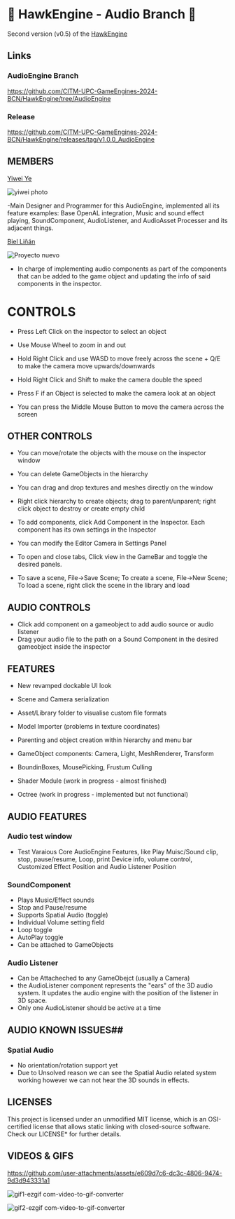 
# 🦅 HawkEngine - Audio Branch 🦅 #

Second version (v0.5) of the [HawkEngine](https://github.com/CITM-UPC/HawkEngine)

## Links ## 

### AudioEngine Branch ### 

https://github.com/CITM-UPC-GameEngines-2024-BCN/HawkEngine/tree/AudioEngine

### Release ###

https://github.com/CITM-UPC-GameEngines-2024-BCN/HawkEngine/releases/tag/v1.0.0_AudioEngine

## MEMBERS ##

[Yiwei Ye](https://github.com/Yeeway69)

![yiwei photo](https://github.com/user-attachments/assets/cb78a926-4833-4bdc-945c-2d891b20f55f)

-Main Designer and Programmer for this AudioEngine, implemented all its feature examples: Base OpenAL integration, Music and sound effect playing, SoundComponent, AudioListener, and AudioAsset Processer and its adjacent things.


[Biel Liñán](https://github.com/Drauguer)

![Proyecto nuevo](https://github.com/user-attachments/assets/e0bfeb15-2245-45f9-b512-d7f967429530)

- In charge of implementing audio components as part of the components that can be added to the game object and updating the info of said components in the inspector.


# CONTROLS #

- Press Left Click on the inspector to select an object

- Use Mouse Wheel to zoom in and out

- Hold Right Click and use WASD to move freely across the scene + Q/E to make the camera move upwards/downwards

- Hold Right Click and Shift to make the camera double the speed

- Press F if an Object is selected to make the camera look at an object

- You can press the Middle Mouse Button to move the camera across the screen

## OTHER CONTROLS ##

- You can move/rotate the objects with the mouse on the inspector window

- You can delete GameObjects in the hierarchy

- You can drag and drop textures and meshes directly on the window

- Right click hierarchy to create objects; drag to parent/unparent; right click object to destroy or create empty child

- To add components, click Add Component in the Inspector. Each component has its own settings in the Inspector

- You can modify the Editor Camera in Settings Panel

- To open and close tabs, Click view in the GameBar and toggle the desired panels.

- To save a scene, File->Save Scene; To create a scene, File->New Scene; To load a scene, right click the scene in the library and load

  
## AUDIO CONTROLS ##

- Click add component on a gameobject to add audio source or audio listener
- Drag your audio file to the path on a Sound Component in the desired gameobject inside the inspector


## FEATURES ##

- New revamped dockable UI look

- Scene and Camera serialization

- Asset/Library folder to visualise custom file formats

- Model Importer (problems in texture coordinates)

- Parenting and object creation within hierarchy and menu bar

- GameObject components: Camera, Light, MeshRenderer, Transform

- BoundinBoxes, MousePicking, Frustum Culling

- Shader Module (work in progress - almost finished)

- Octree (work in progress - implemented but not functional)

## AUDIO FEATURES ##

### Audio test window ###
- Test Varaious Core AudioEngine Features, like Play Muisc/Sound clip, stop, pause/resume, Loop, print Device info,  volume control,
  Customized Effect Position and Audio Listener Position
  
### SoundComponent ###
- Plays Music/Effect sounds
- Stop and Pause/resume
- Supports Spatial Audio (toggle)
- Individual Volume setting field
- Loop toggle
- AutoPlay toggle
- Can be attached to GameObjects

### Audio Listener ###
- Can be Attacheched to any GameObejct (usually a Camera)
- the AudioListener component represents the "ears" of the 3D audio system. It updates the audio engine with the position of the listener in 3D space.
- Only one AudioListener should be active at a time

## AUDIO KNOWN ISSUES##

### Spatial Audio ###
- No orientation/rotation support yet
- Due to Unsolved reason we can see the Spatial Audio related system working however we can not hear the 3D sounds in effects.

## LICENSES ##

This project is licensed under an unmodified MIT license, which is an OSI-certified license that allows static linking 
with closed-source software. Check our LICENSE* for further details.


## VIDEOS & GIFS


https://github.com/user-attachments/assets/e609d7c6-dc3c-4806-9474-9d3d943331a1




![gif1-ezgif com-video-to-gif-converter](https://github.com/user-attachments/assets/f880a318-c737-481c-a7df-2604fa969674)






![gif2-ezgif com-video-to-gif-converter](https://github.com/user-attachments/assets/a28294bb-5447-4852-8eba-487192b061d0)

